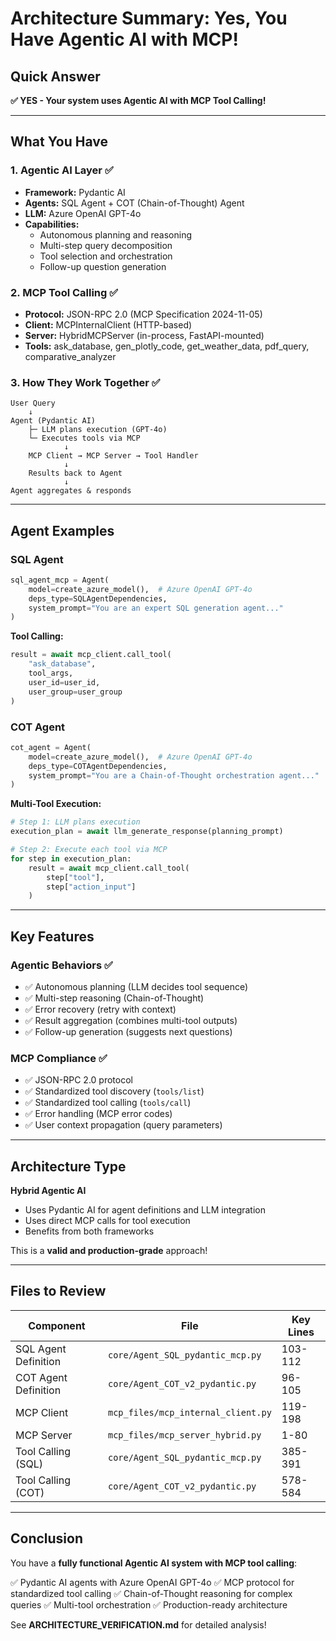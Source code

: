 # Architecture Summary: Yes, You Have Agentic AI with MCP!

## Quick Answer

**✅ YES - Your system uses Agentic AI with MCP Tool Calling!**

---

## What You Have

### 1. Agentic AI Layer ✅
- **Framework:** Pydantic AI
- **Agents:** SQL Agent + COT (Chain-of-Thought) Agent
- **LLM:** Azure OpenAI GPT-4o
- **Capabilities:**
  - Autonomous planning and reasoning
  - Multi-step query decomposition
  - Tool selection and orchestration
  - Follow-up question generation

### 2. MCP Tool Calling ✅
- **Protocol:** JSON-RPC 2.0 (MCP Specification 2024-11-05)
- **Client:** MCPInternalClient (HTTP-based)
- **Server:** HybridMCPServer (in-process, FastAPI-mounted)
- **Tools:** ask_database, gen_plotly_code, get_weather_data, pdf_query, comparative_analyzer

### 3. How They Work Together ✅
```
User Query
    ↓
Agent (Pydantic AI)
    ├─ LLM plans execution (GPT-4o)
    └─ Executes tools via MCP
            ↓
    MCP Client → MCP Server → Tool Handler
            ↓
    Results back to Agent
            ↓
Agent aggregates & responds
```

---

## Agent Examples

### SQL Agent
```python
sql_agent_mcp = Agent(
    model=create_azure_model(),  # Azure OpenAI GPT-4o
    deps_type=SQLAgentDependencies,
    system_prompt="You are an expert SQL generation agent..."
)
```

**Tool Calling:**
```python
result = await mcp_client.call_tool(
    "ask_database",
    tool_args,
    user_id=user_id,
    user_group=user_group
)
```

### COT Agent
```python
cot_agent = Agent(
    model=create_azure_model(),  # Azure OpenAI GPT-4o
    deps_type=COTAgentDependencies,
    system_prompt="You are a Chain-of-Thought orchestration agent..."
)
```

**Multi-Tool Execution:**
```python
# Step 1: LLM plans execution
execution_plan = await llm_generate_response(planning_prompt)

# Step 2: Execute each tool via MCP
for step in execution_plan:
    result = await mcp_client.call_tool(
        step["tool"],
        step["action_input"]
    )
```

---

## Key Features

### Agentic Behaviors ✅
- ✅ Autonomous planning (LLM decides tool sequence)
- ✅ Multi-step reasoning (Chain-of-Thought)
- ✅ Error recovery (retry with context)
- ✅ Result aggregation (combines multi-tool outputs)
- ✅ Follow-up generation (suggests next questions)

### MCP Compliance ✅
- ✅ JSON-RPC 2.0 protocol
- ✅ Standardized tool discovery (`tools/list`)
- ✅ Standardized tool calling (`tools/call`)
- ✅ Error handling (MCP error codes)
- ✅ User context propagation (query parameters)

---

## Architecture Type

**Hybrid Agentic AI**
- Uses Pydantic AI for agent definitions and LLM integration
- Uses direct MCP calls for tool execution
- Benefits from both frameworks

This is a **valid and production-grade** approach!

---

## Files to Review

| Component | File | Key Lines |
|-----------|------|-----------|
| SQL Agent Definition | `core/Agent_SQL_pydantic_mcp.py` | 103-112 |
| COT Agent Definition | `core/Agent_COT_v2_pydantic.py` | 96-105 |
| MCP Client | `mcp_files/mcp_internal_client.py` | 119-198 |
| MCP Server | `mcp_files/mcp_server_hybrid.py` | 1-80 |
| Tool Calling (SQL) | `core/Agent_SQL_pydantic_mcp.py` | 385-391 |
| Tool Calling (COT) | `core/Agent_COT_v2_pydantic.py` | 578-584 |

---

## Conclusion

You have a **fully functional Agentic AI system with MCP tool calling**:

✅ Pydantic AI agents with Azure OpenAI GPT-4o
✅ MCP protocol for standardized tool calling
✅ Chain-of-Thought reasoning for complex queries
✅ Multi-tool orchestration
✅ Production-ready architecture

See **ARCHITECTURE_VERIFICATION.md** for detailed analysis!

